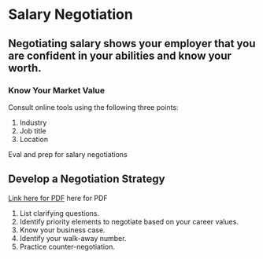 # Salary Negotiation

## Negotiating salary shows your employer that you are confident in your abilities and know your worth.


### Know Your Market Value

Consult online tools using the following three points:
 1. Industry
 2. Job title
 3. Location

Eval and prep for salary negotiations



        
## Develop a Negotiation Strategy
[Link here for PDF](https://drive.google.com/file/d/1GcCrnWCsGQIduDmtDRQfhKn2vrZbakkW/view) here for PDF

1. List clarifying questions.
2. Identify priority elements to negotiate based on your career values.
3. Know your business case.
4. Identify your walk-away number.
5. Practice counter-negotiation.